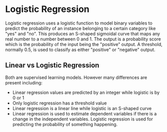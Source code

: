# Logistic Regression
Logistic regression uses a logistic function to model binary variables to predict the probability of an instance belonging to a certain category like "yes" and "no". This produces an S-shaped sigmoidal curve that maps any real number to a number between 0 and 1. The output is a probability score which is the probability of the input being the "positive" output. A threshold, normally 0.5, is used to classify as either "positive" or "negative" output.

## Linear vs Logistic Regression
Both are supervised learning models. However many differences are present including:
* Linear regression values are predicted by an integer while logistic is by 0 or 1
* Only logistic regression has a threshold value
* Linear regression is a linear line while logistic is an S-shaped curve
* Linear regression is used to estimate dependent variables if there is a change in the independent variables. Logistic regression is used for predicting the probability of something happening.